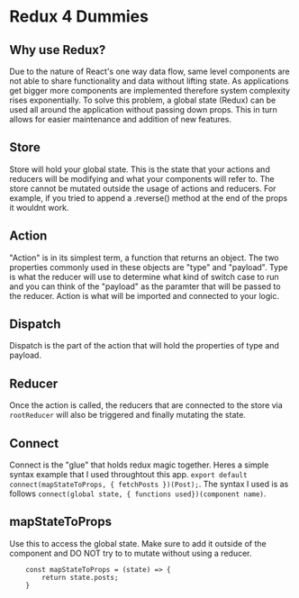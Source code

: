 # Redux 4 Dummies 

## Why use Redux?
Due to the nature of React's one way data flow, same level components are not able to share functionality
and data without lifting state. As applications get bigger more components are implemented therefore system 
complexity rises exponentially. To solve this problem, a global state (Redux) can be used all around the application 
without passing down props. This in turn allows for easier maintenance and addition of new features. 

## Store 
Store will hold your global state. This is the state that your actions and reducers will be modifying and what your components will refer to. The store cannot be mutated outside the usage of actions and reducers. For example, if you tried to append a .reverse() method at the end of the props it wouldnt work. 

## Action
"Action" is in its simplest term, a function that returns an object. The two properties commonly used in these objects
are "type" and "payload". Type is what the reducer will use to determine what kind of switch case to run and you can 
think of the "payload" as the paramter that will be passed to the reducer. Action is what will be imported and connected to your logic.  

## Dispatch
Dispatch is the part of the action that will hold the properties of type and payload. 

## Reducer 
Once the action is called, the reducers that are connected to the store via `rootReducer` will also be triggered and finally 
mutating the state.  

## Connect
Connect is the "glue" that holds redux magic together. Heres a simple syntax example that I used throughtout this 
app. `export default connect(mapStateToProps, { fetchPosts })(Post);`. The syntax I used is as follows `connect(global state, { functions used})(component name)`.

## mapStateToProps 
Use this to access the global state. Make sure to add it outside of the component and DO NOT try to to mutate without using a 
reducer. 
``` 
    const mapStateToProps = (state) => { 
        return state.posts;
    }
```


